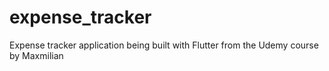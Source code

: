 # expense_tracker
 Expense tracker application being built with Flutter from the Udemy course by Maxmilian
